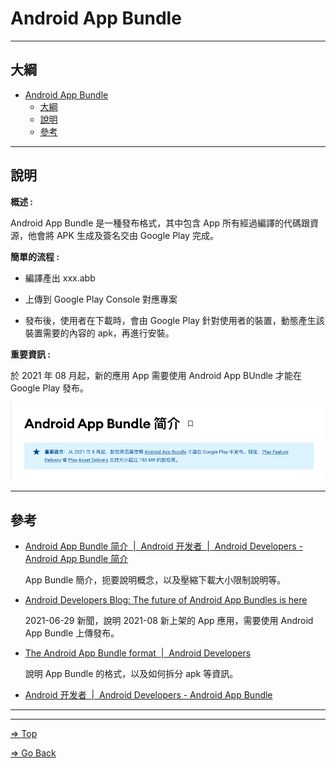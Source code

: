 # Android App Bundle

---

## 大綱

- [Android App Bundle](#android-app-bundle)
  - [大綱](#大綱)
  - [說明](#說明)
  - [參考](#參考)

---

## 說明

**概述 :**

Android App Bundle 是一種發布格式，其中包含 App 所有經過編譯的代碼跟資源，他會將 APK 生成及簽名交由 Google Play 完成。

**簡單的流程 :**

- 編譯產出 xxx.abb

- 上傳到 Google Play Console 對應專案

- 發布後，使用者在下載時，會由 Google Play 針對使用者的裝置，動態產生該裝置需要的內容的 apk，再進行安裝。

**重要資訊 :**

於 2021 年 08 月起，新的應用 App 需要使用 Android App BUndle 才能在 Google Play 發布。

![New App After 2021-08](pics/2022-02-11-16-39-39.png)

---

## 參考

- [Android App Bundle 简介  |  Android 开发者  |  Android Developers - Android App Bundle 简介]

  App Bundle 簡介，扼要說明概念，以及壓縮下載大小限制說明等。

- [Android Developers Blog: The future of Android App Bundles is here]

  2021-06-29 新聞，說明 2021-08 新上架的 App 應用，需要使用 Android App Bundle 上傳發布。

- [The Android App Bundle format  |  Android Developers]

  說明 App Bundle 的格式，以及如何拆分 apk 等資訊。

- [Android 开发者  |  Android Developers - Android App Bundle]

---

<!-- 參考設定 -->
[Android Developers Blog: The future of Android App Bundles is here]:
  https://android-developers.googleblog.com/2021/06/the-future-of-android-app-bundles-is.html

[The Android App Bundle format  |  Android Developers]: https://developer.android.com/guide/app-bundle/app-bundle-format

[Android 开发者  |  Android Developers - Android App Bundle]:
  https://developer.android.com/platform/technology/app-bundle

[Android App Bundle 简介  |  Android 开发者  |  Android Developers - Android App Bundle 简介]:
  https://developer.android.com/guide/app-bundle

---

[=> Top](#android-app-bundle)

[=> Go Back](../README.md)
